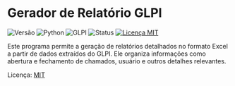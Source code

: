 # Gerador de Relatório GLPI
![Versão](https://img.shields.io/badge/versão-1.0.0-blue)
![Python](https://img.shields.io/badge/python-3.10%2B-brightgreen)
![GLPI](https://img.shields.io/badge/GLPI-10.x-orange)
![Status](https://img.shields.io/badge/status-Concluído-red)
[![Licença MIT](https://img.shields.io/badge/licença-MIT-yellow)](LICENSE)

Este programa permite a geração de relatórios detalhados no formato Excel a partir de dados extraídos do GLPI. Ele organiza informações como abertura e fechamento de chamados, usuário e outros detalhes relevantes.

Licença: [MIT](LICENSE)
